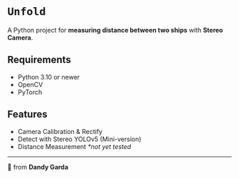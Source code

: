 # ``Unfold``
A Python project for **measuring distance between two ships** with **Stereo Camera**.

## Requirements
- Python 3.10 or newer
- OpenCV
- PyTorch

## Features
- Camera Calibration & Rectify
- Detect with Stereo YOLOv5 (Mini-version)
- Distance Measurement *\*not yet tested*

---

🌸 from **Dandy Garda**